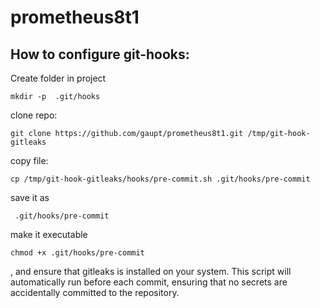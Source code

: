 # prometheus8t1
## How to configure git-hooks:
Create folder in project
```
mkdir -p  .git/hooks
```
clone repo:
```
git clone https://github.com/gaupt/prometheus8t1.git /tmp/git-hook-gitleaks
```
copy file:
```
cp /tmp/git-hook-gitleaks/hooks/pre-commit.sh .git/hooks/pre-commit
```
save it as
```
 .git/hooks/pre-commit
```
make it executable
```
chmod +x .git/hooks/pre-commit
```
, and ensure that gitleaks is installed on your system.
This script will automatically run before each commit, ensuring that no secrets are accidentally committed to the repository.